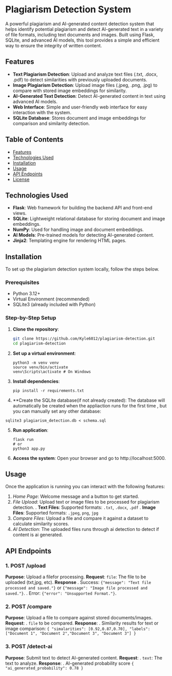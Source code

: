 # Plagiarism Detection System

A powerful plagiarism and AI-generated content detection system that helps identify potential plagiarism and detect AI-generated text in a variety of file formats, including text documents and images. Built using Flask, SQLite, and advanced AI models, this tool provides a simple and efficient way to ensure the integrity of written content.

## Features

- **Text Plagiarism Detection**: Upload and analyze text files (.txt, .docx, .pdf) to detect similarities with previously uploaded documents.
- **Image Plagiarism Detection**: Upload image files (.jpeg, .png, .jpg) to compare with stored image embeddings for similarity.
- **AI-Generated Text Detection**: Detect AI-generated content in text using advanced AI models.
- **Web Interface**: Simple and user-friendly web interface for easy interaction with the system.
- **SQLite Database**: Stores document and image embeddings for comparison and similarity detection.

## Table of Contents

- [Features](#features)
- [Technologies Used](#technologies-used)
- [Installation](#installation)
- [Usage](#usage)
- [API Endpoints](#api-endpoints)
- [License](#license)

## Technologies Used

- **Flask**: Web framework for building the backend API and front-end views.
- **SQLite**: Lightweight relational database for storing document and image embeddings.
- **NumPy**: Used for handling image and document embeddings.
- **AI Models**: Pre-trained models for detecting AI-generated content.
- **Jinja2**: Templating engine for rendering HTML pages.

## Installation

To set up the plagiarism detection system locally, follow the steps below.

### Prerequisites

- Python 3.12+
- Virtual Environment (recommended)
- SQLite3 (already included with Python)

### Step-by-Step Setup

1. **Clone the repository**:
   ```bash
   git clone https://github.com/Kyle6012/plagiarism-detection.git
   cd plagiarism-detection

2. **Set up a virtual environment**:
    ```
    python3 -m venv venv
    source venv/bin/activate
    venv\Scripts\activate # On Windows 
    ```
    
3. **Install dependencies**:
    ```
    pip install -r requirements.txt
    ```

4. **Create the SQLite database(if not already created): The database will automatically be created when the appliaction runs for the first time , but you can manually set any other database:
```
sqlite3 plagiarism_detection.db < schema.sql
```
5. **Run application**:
    ```
    flask run 
    # or 
    python3 app.py
    ```

6. **Access the system**:
    Open your browser and go to http://localhost:5000.
    
## Usage
Once the application is running you can interact with the following features:

1. *Home Page*: Welcome message and a button to get started.
2. *File Upload*: Upload text or image files to be processed for plagiarism detection.
        . **Text Files**: Supported formats: ``.txt``, ``.docx``, ``.pdf``
        . **Image Files**: Supported formats: ``.jpeg``, ``png``, ``jpg``
3. *Compare Files*: Upload a file and compare it against a dataset to calculate           similarity scores.
4. *AI Detection*: The uploaded files runs through ai detection to detect if content is ai generated.

## API Endpoints
### 1. POST /upload
**Purpose**: Upload a filefor processing.
**Request**:
    ``file``: The file to be uploaded (txt,jpg, etc).
**Response**
    . Success: ``{"message": "Text file processed and saved."}`` or ``{"message": "Image file processed and saved."}``.
    . Error: ``{"error": "Unsupported Format."}``.
    
### 2. POST /compare
**Purpose**: Upload a file to compare against stored documents/images.
**Request**:
    . ``file`` to be compared.
**Response**:
    . Similarity results for text or image comparison:
        ```
        {
            "simalarities": [0.92,0.87,0.70],
            "labels": ["Document 1", "Document 2","Document 3", "Document 3"]
        }
        ```

### 3. POST /detect-ai
**Purpose**: Submit text to detect AI-generated content.
**Request**:
    . ``text``: The text to analyze.
**Response**:
    . AI-generated probability score
        ```
        {
            "ai_generated_probability": 0.78
        }
        ```


